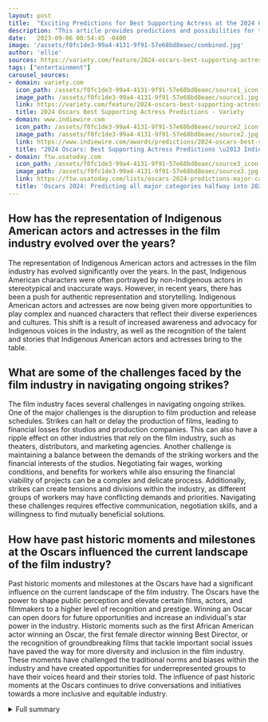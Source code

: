 ```yaml
---
layout: post
title:  "Exciting Predictions for Best Supporting Actress at the 2024 Oscars"
description: "This article provides predictions and possibilities for the Best Supporting Actress category at the 2024 Oscars."
date:   2023-09-06 00:54:45 -0400
image: '/assets/f0fc1de3-99a4-4131-9f91-57e68bd8eaec/combined.jpg'
author: 'ellie'
sources: https://variety.com/feature/2024-oscars-best-supporting-actress-predictions-1235678123/ https://www.indiewire.com/awards/predictions/2024-oscars-best-supporting-actress-predictions-1234882976/ https://ftw.usatoday.com/lists/oscars-2024-predictions-major-categories-movies-oppenheimer-barbie https://abcnews.go.com/GMA/Culture/live-updates/oscars-2023-recap/?id=97751644 https://ew.com/awards/oscars/2024-oscars-contenders-to-watch/
tags: ["entertainment"]
carousel_sources:
- domain: variety.com
  icon_path: /assets/f0fc1de3-99a4-4131-9f91-57e68bd8eaec/source1_icon.jpg
  image_path: /assets/f0fc1de3-99a4-4131-9f91-57e68bd8eaec/source1.jpg
  link: https://variety.com/feature/2024-oscars-best-supporting-actress-predictions-1235678123/
  title: 2024 Oscars Best Supporting Actress Predictions - Variety
- domain: www.indiewire.com
  icon_path: /assets/f0fc1de3-99a4-4131-9f91-57e68bd8eaec/source2_icon.jpg
  image_path: /assets/f0fc1de3-99a4-4131-9f91-57e68bd8eaec/source2.jpg
  link: https://www.indiewire.com/awards/predictions/2024-oscars-best-supporting-actress-predictions-1234882976/
  title: "2024 Oscars: Best Supporting Actress Predictions \u2013 IndieWire"
- domain: ftw.usatoday.com
  icon_path: /assets/f0fc1de3-99a4-4131-9f91-57e68bd8eaec/source3_icon.jpg
  image_path: /assets/f0fc1de3-99a4-4131-9f91-57e68bd8eaec/source3.jpg
  link: https://ftw.usatoday.com/lists/oscars-2024-predictions-major-categories-movies-oppenheimer-barbie
  title: 'Oscars 2024: Predicting all major categories halfway into 2023'
---
```


## How has the representation of Indigenous American actors and actresses in the film industry evolved over the years?
The representation of Indigenous American actors and actresses in the film industry has evolved significantly over the years. In the past, Indigenous American characters were often portrayed by non-Indigenous actors in stereotypical and inaccurate ways. However, in recent years, there has been a push for authentic representation and storytelling. Indigenous American actors and actresses are now being given more opportunities to play complex and nuanced characters that reflect their diverse experiences and cultures. This shift is a result of increased awareness and advocacy for Indigenous voices in the industry, as well as the recognition of the talent and stories that Indigenous American actors and actresses bring to the table.

## What are some of the challenges faced by the film industry in navigating ongoing strikes?
The film industry faces several challenges in navigating ongoing strikes. One of the major challenges is the disruption to film production and release schedules. Strikes can halt or delay the production of films, leading to financial losses for studios and production companies. This can also have a ripple effect on other industries that rely on the film industry, such as theaters, distributors, and marketing agencies. Another challenge is maintaining a balance between the demands of the striking workers and the financial interests of the studios. Negotiating fair wages, working conditions, and benefits for workers while also ensuring the financial viability of projects can be a complex and delicate process. Additionally, strikes can create tensions and divisions within the industry, as different groups of workers may have conflicting demands and priorities. Navigating these challenges requires effective communication, negotiation skills, and a willingness to find mutually beneficial solutions.

## How have past historic moments and milestones at the Oscars influenced the current landscape of the film industry?
Past historic moments and milestones at the Oscars have had a significant influence on the current landscape of the film industry. The Oscars have the power to shape public perception and elevate certain films, actors, and filmmakers to a higher level of recognition and prestige. Winning an Oscar can open doors for future opportunities and increase an individual's star power in the industry. Historic moments such as the first African American actor winning an Oscar, the first female director winning Best Director, or the recognition of groundbreaking films that tackle important social issues have paved the way for more diversity and inclusion in the film industry. These moments have challenged the traditional norms and biases within the industry and have created opportunities for underrepresented groups to have their voices heard and their stories told. The influence of past historic moments at the Oscars continues to drive conversations and initiatives towards a more inclusive and equitable industry.

<details>
  <summary>Full summary</summary>
## Introduction<br><br>The 96th Oscars are just around the corner, and audiences are eagerly anticipating the Best Supporting Actress category. With a diverse and talented pool of contenders, this year's race promises to be particularly exciting.<br><br>## Predictions and Possibilities<br><br>In a historic year for Indigenous American representation, Lily Gladstone is predicted to become the first Indigenous American actress ever nominated for an Oscar. Her powerful performance has captivated audiences and critics alike.<br><br>Another strong contender in the Best Supporting Actress category is Julianne Moore in 'May December'. Moore's portrayal of a complex and compelling character has garnered high praise.<br><br>Viola Davis is also a potential nominee for her role as Deloris in 'Air'. Known for her exceptional acting abilities, Davis has consistently delivered impactful performances.<br><br>Joining the list of crowd-pleasing performances are Hong Chau, Anne Hathaway, and Rachel McAdams. All three actresses have delivered memorable and captivating performances that have resonated with audiences.<br><br>Danielle Brooks and Taraji P. Henson are also contenders for their roles in 'The Color Purple'. The two actresses have brought depth and emotion to their characters, earning them recognition in the awards race.<br><br>Emily Blunt and Florence Pugh are receiving praise for their work in Christopher Nolan's 'Oppenheimer'. Blunt and Pugh's performances have been hailed as powerful and captivating, solidifying their chances in the Best Supporting Actress category.<br><br>In a surprise twist, America Ferrera emerges as a dark horse candidate for her role in 'Barbie'. Ferrera's portrayal of a complex and layered character has impressed critics and could earn her a spot in the nominations.<br><br>## Other Contenders<br><br>Alongside these standout performances, there are several other contenders vying for the Best Supporting Actress category. The full list of contenders includes exceptional talents from a range of films.<br><br>## Oscar Odds<br><br>As the excitement builds for the 96th Oscars, fans are eager to know the odds for all major categories. From the acting categories to directing and screenplay, the competition is fierce.<br><br>## Past Winners and Milestones<br><br>Before the new winners are crowned, it's worth revisiting the highlights of previous Oscar winners and historic moments. The Academy Awards have seen groundbreaking achievements and memorable performances over the years.<br><br>## 2024 Oscar Contenders<br><br>The Best Supporting Actress category is just one of many to watch out for in the 2024 Oscars. Films and individuals from various categories are contending for recognition, making this year's awards season particularly thrilling.<br><br>## Conclusion<br><br>As the anticipation for the 96th Oscars continues to grow, the impact of ongoing strikes cannot be ignored. The film industry is navigating challenges, but it remains committed to celebrating the best in cinema. Keep an eye out for the Best Supporting Actress category and the talented contenders vying for the prestigious award.
</details>
